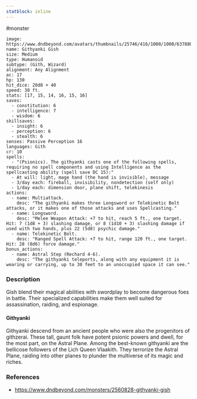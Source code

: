 ```yaml
---
statblock: inline
---
```

 #monster

```statblock
image: https://www.dndbeyond.com/avatars/thumbnails/25746/416/1000/1000/637880557623079462.jpeg
name: Githyanki Gish
size: Medium
type: Humanoid
subtype: (Gith, Wizard)
alignment: Any Alignment
ac: 17
hp: 130
hit_dice: 20d8 + 40
speed: 30 ft.
stats: [17, 15, 14, 16, 15, 16]
saves:
  - constitution: 6
  - intelligence: 7
  - wisdom: 6
skillsaves:
  - insight: 6
  - perception: 6
  - stealth: 6
senses: Passive Perception 16
languages: Gith
cr: 10
spells:
  - "(Psionics). The githyanki casts one of the following spells, requiring no spell components and using Intelligence as the spellcasting ability (spell save DC 15):"
  - At will: light, mage hand (the hand is invisible), message
  - 3/day each: fireball, invisibility, nondetection (self only)
  - 1/day each: dimension door, plane shift, telekinesis
actions:
  - name: Multiattack.
    desc: "The githyanki makes three Longsword or Telekinetic Bolt attacks, or it makes one of those attacks and uses Spellcasting."
  - name: Longsword.
    desc: "Melee Weapon Attack: +7 to hit, reach 5 ft., one target. Hit: 7 (1d8 + 3) slashing damage, or 8 (1d10 + 3) slashing damage if used with two hands, plus 22 (5d8) psychic damage."
  - name: Telekinetic Bolt.
    desc: "Ranged Spell Attack: +7 to hit, range 120 ft., one target. Hit: 28 (8d6) force damage."
bonus_actions:
  - name: Astral Step (Rechard 4-6).
    desc: "The githyanki teleports, along with any equipment it is wearing or carrying, up to 30 feet to an unoccupied space it can see."
```

### Description

Gish blend their magical abilities with swordplay to become dangerous foes in battle. Their specialized capabilities make them well suited for assassination, raiding, and espionage.

#### Githyanki

Githyanki descend from an ancient people who were also the progenitors of githzerai. These tall, gaunt folk have potent psionic powers and dwell, for the most part, on the Astral Plane. Among the best-known githyanki are the bellicose followers of the Lich Queen Vlaakith. They terrorize the Astral Plane, raiding into other planes to plunder the multiverse of its magic and riches.

### References

* https://www.dndbeyond.com/monsters/2560828-githyanki-gish
